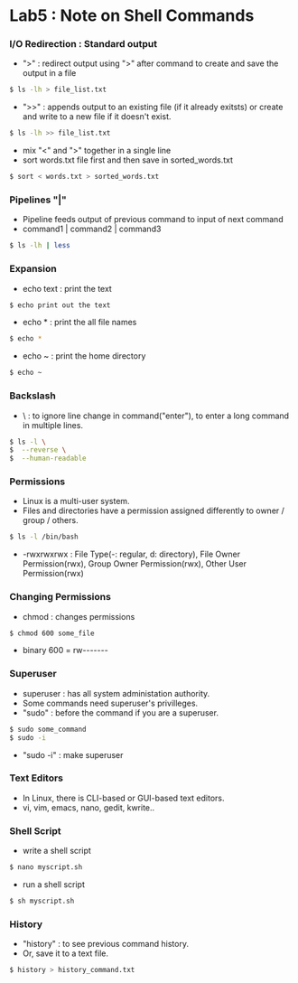 # Lab5 : Note on Shell Commands

### I/O Redirection : Standard output
- ">" : redirect output using ">" after command to create and save the output in a file
```sh
$ ls -lh > file_list.txt
```
- ">>" : appends output to an existing file (if it already exitsts) or create and write to a new file if it doesn't exist.
```sh
$ ls -lh >> file_list.txt
```
- mix "<" and ">" together in a single line
- sort words.txt file first and then save in sorted_words.txt
```sh
$ sort < words.txt > sorted_words.txt
```

### Pipelines "|"
- Pipeline feeds output of previous command to input of next command
- command1 | command2 | command3
```sh
$ ls -lh | less
```

### Expansion
- echo text : print the text
```sh
$ echo print out the text
```
- echo * : print the all file names
```sh
$ echo *
```
- echo ~ : print the home directory
```sh
$ echo ~
```

### Backslash
- \ : to ignore line change in command("enter"), to enter a long command in multiple lines.
```sh
$ ls -l \
$  --reverse \
$  --human-readable
```

### Permissions
- Linux is a multi-user system.
- Files and directories have a permission assigned differently to owner / group / others.
```sh
$ ls -l /bin/bash
```
- -rwxrwxrwx : File Type(-: regular, d: directory), File Owner Permission(rwx), Group Owner Permission(rwx), Other User Permission(rwx)


### Changing Permissions
- chmod : changes permissions
```sh
$ chmod 600 some_file
```
- binary 600 = rw-------


### Superuser
- superuser : has all system administation authority.
- Some commands need superuser's privilleges.
- "sudo" : before the command if you are a superuser.
```sh
$ sudo some_command
$ sudo -i
```
- "sudo -i" : make superuser


### Text Editors
- In Linux, there is CLI-based or GUI-based text editors.
- vi, vim, emacs, nano, gedit, kwrite..


### Shell Script
- write a shell script
```sh
$ nano myscript.sh
```
- run a shell script
```sh
$ sh myscript.sh
```

### History
- "history" : to see previous command history.
- Or, save it to a text file.
```sh
$ history > history_command.txt
```
